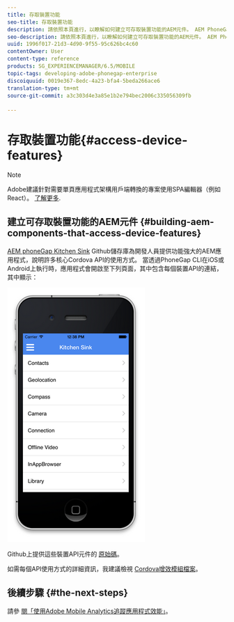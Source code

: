 ```yaml
---
title: 存取裝置功能
seo-title: 存取裝置功能
description: 請依照本頁進行，以瞭解如何建立可存取裝置功能的AEM元件。 AEM PhoneGap Kitchen Sink Github儲存庫為開發人員提供功能強大的AEM應用程式，說明許多核心Cordova API的使用情形。
seo-description: 請依照本頁進行，以瞭解如何建立可存取裝置功能的AEM元件。 AEM PhoneGap Kitchen Sink Github儲存庫為開發人員提供功能強大的AEM應用程式，說明許多核心Cordova API的使用情形。
uuid: 1996f017-21d3-4d90-9f55-95c626bc4c60
contentOwner: User
content-type: reference
products: SG_EXPERIENCEMANAGER/6.5/MOBILE
topic-tags: developing-adobe-phonegap-enterprise
discoiquuid: 0019e367-8edc-4a23-bfa4-5beda266ace6
translation-type: tm+mt
source-git-commit: a3c303d4e3a85e1b2e794bec2006c335056309fb

---
```



# 存取裝置功能{#access-device-features}

>[!NOTE]
>
>Adobe建議針對需要單頁應用程式架構用戶端轉換的專案使用SPA編輯器（例如React）。 [了解更多](/help/sites-developing/spa-overview.md).

## 建立可存取裝置功能的AEM元件 {#building-aem-components-that-access-device-features}

[AEM phoneGap Kitchen Sink](https://github.com/blefebvre/aem-phonegap-kitchen-sink) Github儲存庫為開發人員提供功能強大的AEM應用程式，說明許多核心Cordova API的使用方式。 當透過PhoneGap CLI在iOS或Android上執行時，應用程式會開啟至下列頁面，其中包含每個裝置API的連結，其中顯示：

![chlimage_1-107](assets/chlimage_1-107.png)

Github上提供這些裝置API元件的 [原始碼](https://github.com/blefebvre/aem-phonegap-kitchen-sink/tree/master/content/src/main/content/jcr_root/apps/brucelefebvre/kitchen-sink/components)。

如需每個API使用方式的詳細資訊，我建議檢視 [Cordova增效模組檔案](https://docs.phonegap.com/en/4.0.0/cordova_plugins_pluginapis.md.html)。

## 後續步驟 {#the-next-steps}

請參 [閱「使用Adobe Mobile Analytics追蹤應用程式效能」](/help/mobile/phonegap-intro-to-app-analytics.md)。
